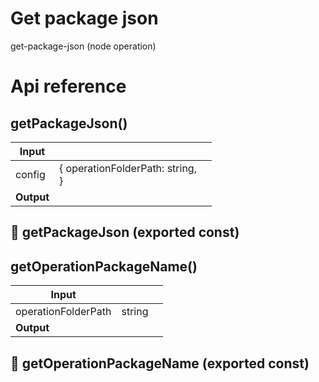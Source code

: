 # Get package json

get-package-json (node operation)



# Api reference

## getPackageJson()

| Input      |    |    |
| ---------- | -- | -- |
| config | { operationFolderPath: string, <br /> } |  |
| **Output** |    |    |



## 📄 getPackageJson (exported const)

## getOperationPackageName()

| Input      |    |    |
| ---------- | -- | -- |
| operationFolderPath | string |  |
| **Output** |    |    |



## 📄 getOperationPackageName (exported const)

